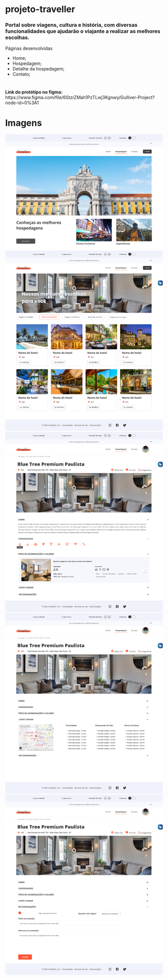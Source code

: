 # projeto-traveller

<h3>Portal sobre viagens, cultura e história, com diversas funcionalidades que ajudarão o viajante a realizar as melhores escolhas.</h3>

<p>Páginas desenvolvidas</p>
<ul>
    <li>Home;</li>
    <li>Hospedagem;</li>
        <li>Detalhe da hospedagem;</li>
    <li>Contato;</li>
</ul>

# 
<p><strong>Link do protótipo no figma:</strong> https://www.figma.com/file/6StzrZMah1PzTLwj3Kgnwy/Gulliver-Project?node-id=0%3A1</p>


# Imagens
<img src="./images/images-telas/Home.png" alt="Homepage">
<img src="./images/images-telas/Hospedagem.png" alt="Hospedagem">
<img src="./images/images-telas/Hospedagem - Detalhe 1.png" alt="Homepage">
<img src="./images/images-telas/Hospedagem - Detalhe 2.png" alt="Homepage">
<img src="./images/images-telas/Hospedagem - Detalhe 3.png" alt="Homepage">